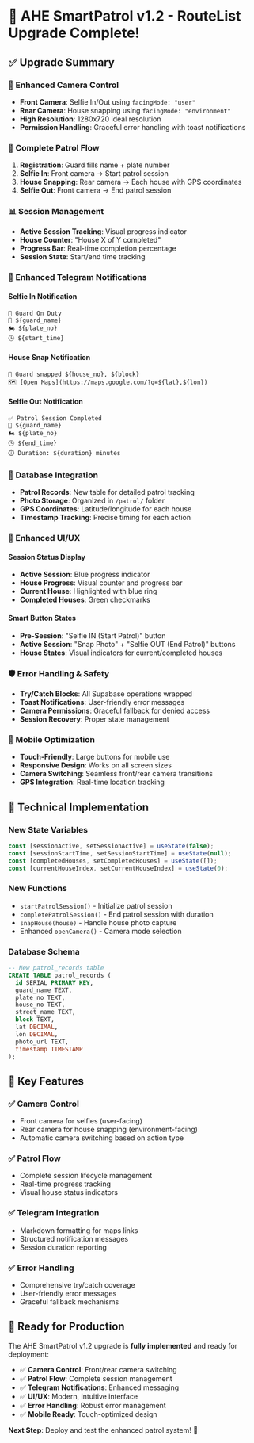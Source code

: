 # 🚀 AHE SmartPatrol v1.2 - RouteList Upgrade Complete!

## ✅ **Upgrade Summary**

### **📱 Enhanced Camera Control**
- **Front Camera**: Selfie In/Out using `facingMode: "user"`
- **Rear Camera**: House snapping using `facingMode: "environment"`
- **High Resolution**: 1280x720 ideal resolution
- **Permission Handling**: Graceful error handling with toast notifications

### **🔄 Complete Patrol Flow**
1. **Registration**: Guard fills name + plate number
2. **Selfie In**: Front camera → Start patrol session
3. **House Snapping**: Rear camera → Each house with GPS coordinates
4. **Selfie Out**: Front camera → End patrol session

### **📊 Session Management**
- **Active Session Tracking**: Visual progress indicator
- **House Counter**: "House X of Y completed"
- **Progress Bar**: Real-time completion percentage
- **Session State**: Start/end time tracking

### **🔔 Enhanced Telegram Notifications**

#### **Selfie In Notification**
```
🚨 Guard On Duty
👤 ${guard_name}
🏍️ ${plate_no}
🕓 ${start_time}
```

#### **House Snap Notification**
```
📸 Guard snapped ${house_no}, ${block}
🗺️ [Open Maps](https://maps.google.com/?q=${lat},${lon})
```

#### **Selfie Out Notification**
```
✅ Patrol Session Completed
👤 ${guard_name}
🏍️ ${plate_no}
🕓 ${end_time}
⏱️ Duration: ${duration} minutes
```

### **💾 Database Integration**
- **Patrol Records**: New table for detailed patrol tracking
- **Photo Storage**: Organized in `/patrol/` folder
- **GPS Coordinates**: Latitude/longitude for each house
- **Timestamp Tracking**: Precise timing for each action

### **🎨 Enhanced UI/UX**

#### **Session Status Display**
- **Active Session**: Blue progress indicator
- **House Progress**: Visual counter and progress bar
- **Current House**: Highlighted with blue ring
- **Completed Houses**: Green checkmarks

#### **Smart Button States**
- **Pre-Session**: "Selfie IN (Start Patrol)" button
- **Active Session**: "Snap Photo" + "Selfie OUT (End Patrol)" buttons
- **House States**: Visual indicators for current/completed houses

### **🛡️ Error Handling & Safety**
- **Try/Catch Blocks**: All Supabase operations wrapped
- **Toast Notifications**: User-friendly error messages
- **Camera Permissions**: Graceful fallback for denied access
- **Session Recovery**: Proper state management

### **📱 Mobile Optimization**
- **Touch-Friendly**: Large buttons for mobile use
- **Responsive Design**: Works on all screen sizes
- **Camera Switching**: Seamless front/rear camera transitions
- **GPS Integration**: Real-time location tracking

## 🔧 **Technical Implementation**

### **New State Variables**
```javascript
const [sessionActive, setSessionActive] = useState(false);
const [sessionStartTime, setSessionStartTime] = useState(null);
const [completedHouses, setCompletedHouses] = useState([]);
const [currentHouseIndex, setCurrentHouseIndex] = useState(0);
```

### **New Functions**
- `startPatrolSession()` - Initialize patrol session
- `completePatrolSession()` - End patrol session with duration
- `snapHouse(house)` - Handle house photo capture
- Enhanced `openCamera()` - Camera mode selection

### **Database Schema**
```sql
-- New patrol_records table
CREATE TABLE patrol_records (
  id SERIAL PRIMARY KEY,
  guard_name TEXT,
  plate_no TEXT,
  house_no TEXT,
  street_name TEXT,
  block TEXT,
  lat DECIMAL,
  lon DECIMAL,
  photo_url TEXT,
  timestamp TIMESTAMP
);
```

## 🎯 **Key Features**

### **✅ Camera Control**
- Front camera for selfies (user-facing)
- Rear camera for house snapping (environment-facing)
- Automatic camera switching based on action type

### **✅ Patrol Flow**
- Complete session lifecycle management
- Real-time progress tracking
- Visual house status indicators

### **✅ Telegram Integration**
- Markdown formatting for maps links
- Structured notification messages
- Session duration reporting

### **✅ Error Handling**
- Comprehensive try/catch coverage
- User-friendly error messages
- Graceful fallback mechanisms

## 🚀 **Ready for Production**

The AHE SmartPatrol v1.2 upgrade is **fully implemented** and ready for deployment:

- ✅ **Camera Control**: Front/rear camera switching
- ✅ **Patrol Flow**: Complete session management
- ✅ **Telegram Notifications**: Enhanced messaging
- ✅ **UI/UX**: Modern, intuitive interface
- ✅ **Error Handling**: Robust error management
- ✅ **Mobile Ready**: Touch-optimized design

**Next Step**: Deploy and test the enhanced patrol system! 🚀
